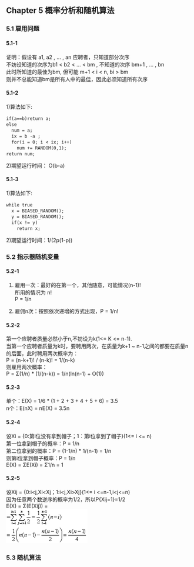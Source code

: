 ## Chapter 5  概率分析和随机算法

### 5.1 雇用问题  

#### 5.1-1
证明：假设有 a1, a2 , ... , an 应聘者，只知道部分次序      
不妨设知道的次序为b1 < b2 < ... < bm , 不知道的次序 bm+1 , ... , bn     
此时所知道的最佳为bm, 但可能 m+1 < i < n, bi > bm     
则并不总能知道bm是所有人中的最佳，因此必须知道所有次序     

#### 5.1-2
1)算法如下:   

    if(a==b)return a;
    else
      num = a;
      ix = b -a ;
      for(i = 0; i < ix; i++)
        num += RANDOM(0,1);
    return num;

2)期望运行时间： O(b-a)    

#### 5.1-3
1)算法如下:

    while true
      x = BIASED_RANDOM();
      y = BIASED_RANDOM();
      if(x != y)
        return x;

2)期望运行时间：1/(2p(1-p))   

### 5.2 指示器随机变量

#### 5.2-1
1) 雇用一次：最好的在第一个，其他随意，可能情况(n-1)!   
   所用的情况为 n!   
   P = 1/n    

2) 雇佣n次：按照依次递增的方式出现，P = 1/n!    

#### 5.2-2
第一个应聘者质量必然小于n,不妨设为k(1<= K <= n-1).     
当第一个应聘者质量为k时，要聘用两次，在质量为k+1 ~ n-1之间的都要在质量n的后面，此时聘用两次概率为：     
P = (n-k+1)! / (n-k)! = 1/(n-k)     
则雇用两次概率：     
P = Σ(1/n) * (1/(n-k)) = 1/n(ln(n-1) + O(1))    

#### 5.2-3
单个：E(X) = 1/6 * (1 + 2 + 3 + 4 + 5 + 6) = 3.5     
n个：E(nX) = nE(X) = 3.5n   

#### 5.2-4
设Xi = {0:第i位没有拿到帽子；1：第i位拿到了帽子}(1<= i <= n)    
第一位拿到帽子的概率：P = 1/n      
第二位拿到的概率：P = (1-1/n) * 1/(n-1) = 1/n     
则第i位拿到帽子概率：P = 1/n     
E(X) = ΣE(Xi) = Σ1/n = 1   

#### 5.2-5   
设Xij = {0:i<j,Xi<Xj；1:i<j,Xi>Xj}(1<= i <=n-1,i<j<=n)   
因为任意两个数逆序的概率为1/2，所以P{Xij=1}=1/2     
E(X) = Σ(E(Xij)) =     
![525](img/525.gif)

### 5.3 随机算法    
